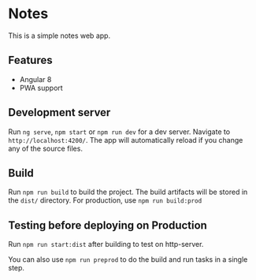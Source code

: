 # Notes

This is a simple notes web app.

## Features
- Angular 8
- PWA support

## Development server

Run `ng serve`, `npm start` or `npm run dev` for a dev server. Navigate to `http://localhost:4200/`. The app will automatically reload if you change any of the source files.

## Build

Run `npm run build` to build the project. The build artifacts will be stored in the `dist/` directory. 
For production, use `npm run build:prod`

## Testing before deploying on Production
Run `npm run start:dist` after building to test on http-server.

You can also use `npm run preprod` to do the build and run tasks in a single step.
